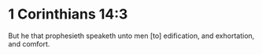 # 1 Corinthians 14:3

But he that prophesieth speaketh unto men [to] edification, and exhortation, and comfort.